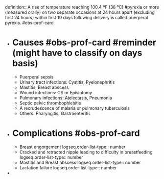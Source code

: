 definition:: A rise of temperature reaching 100.4 ºF (38 ºC) #pyrexia or more (measured orally) on two separate occasions at 24 hours apart (excluding first 24 hours) within first 10 days following delivery is called puerperal pyrexia. #obs-prof-card

- # Causes #obs-prof-card #reminder (might have to classify on days basis)
	- Puerperal sepsis
	- Urinary tract infections: Cystitis, Pyelonephritis
	- Mastitis, Breast abscess
	- Wound infections: CS or Episiotomy
	- Pulmonary infections: Atelectasis, Pneumonia
	- Septic pelvic thrombophlebitis
	- A recrudescence of malaria or pulmonary tuberculosis
	- Others: Pharyngitis, Gastroenteritis
- # Complications #obs-prof-card
	- Breast engorgement
	  logseq.order-list-type:: number
	- Cracked and retracted nipple leading to difficulty in breastfeeding
	  logseq.order-list-type:: number
	- Mastitis and Breast abscess
	  logseq.order-list-type:: number
	- Lactation failure
	  logseq.order-list-type:: number
-